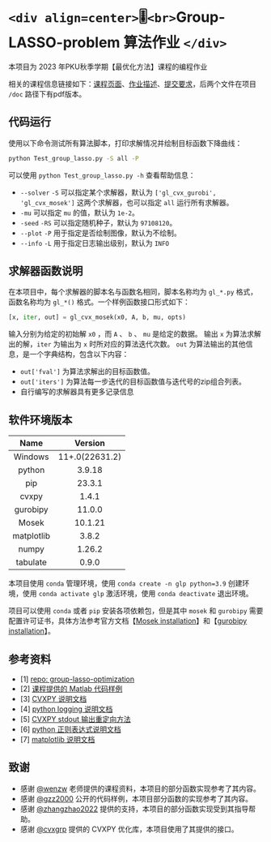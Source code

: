 # `<div align=center>`🎚️`<br>`Group-LASSO-problem 算法作业 `</div>`

本项目为 2023 年PKU秋季学期【最优化方法】课程的编程作业

相关的课程信息链接如下：[课程页面](http://faculty.bicmr.pku.edu.cn/~wenzw/opt-2023-fall.html)、[作业描述](http://faculty.bicmr.pku.edu.cn/~wenzw/opt2015/homework5g.pdf)、[提交要求](http://faculty.bicmr.pku.edu.cn/~wenzw/opt2015/homework5-req.pdf)，后两个文件在项目 `/doc` 路径下有pdf版本。

## 代码运行

使用以下命令测试所有算法脚本，打印求解情况并绘制目标函数下降曲线：

```bash
python Test_group_lasso.py -S all -P
```

可以使用 `python Test_group_lasso.py -h` 查看帮助信息：

- `--solver` `-S` 可以指定某个求解器，默认为 `['gl_cvx_gurobi', 'gl_cvx_mosek']` 这两个求解器，也可以指定 `all` 运行所有求解器。
- `-mu` 可以指定 `mu` 的值，默认为 `1e-2`。
- `-seed` `-RS` 可以指定随机种子，默认为 `97108120`。
- `--plot` `-P` 用于指定是否绘制图像，默认为不绘制。
- `--info` `-L` 用于指定日志输出级别，默认为 `INFO`

## 求解器函数说明

在本项目中，每个求解器的脚本名与函数名相同，脚本名称均为 `gl_*.py` 格式，函数名称均为 `gl_*()` 格式。一个样例函数接口形式如下：

```python
[x, iter, out] = gl_cvx_mosek(x0, A, b, mu, opts)
```

输入分别为给定的初始解 `x0` ，而 `A` 、 `b` 、 `mu` 是给定的数据。
输出 `x` 为算法求解出的解，`iter` 为输出为 `x` 时所对应的算法迭代次数。 `out` 为算法输出的其他信息，是一个字典结构，包含以下内容：

- `out['fval']` 为算法求解出的目标函数值。
- `out['iters']` 为算法每一步迭代的目标函数值与迭代号的zip组合列表。
- 自行编写的求解器具有更多记录信息

## 软件环境版本

| **Name** | **Version** |
| :------------: | :---------------: |
|    Windows    |  11+.0(22631.2)  |
|     python     |      3.9.18      |
|      pip      |      23.3.1      |
|     cvxpy     |       1.4.1       |
|    gurobipy    |      11.0.0      |
|     Mosek     |      10.1.21      |
|   matplotlib   |       3.8.2       |
|     numpy     |      1.26.2      |
|    tabulate    |       0.9.0       |

本项目使用 `conda` 管理环境，使用 `conda create -n glp python=3.9` 创建环境，使用 `conda activate glp` 激活环境，使用 `conda deactivate` 退出环境。

项目可以使用 `conda` 或者 `pip` 安装各项依赖包，但是其中 `mosek` 和 `gurobipy` 需要配置许可证书，具体方法参考官方文档【[Mosek installation](https://docs.mosek.com/latest/install/installation.html)】和【[gurobipy installation](https://support.gurobi.com/hc/en-us/articles/360044290292)】。

## 参考资料

- [1] [repo: group-lasso-optimization](https://github.com/gzz2000/group-lasso-optimization)
- [2] [课程提供的 Matlab 代码样例](http://faculty.bicmr.pku.edu.cn/~wenzw/optbook/pages/contents/contents.html)
- [3] [CVXPY 说明文档](https://www.cvxpy.org/index.html)
- [4] [python logging 说明文档](https://docs.python.org/3/howto/logging-cookbook.html)
- [5] [CVXPY stdout 输出重定向方法](https://stackoverflow.com/questions/68863458/modifying-existing-logger-configuration-of-a-python-package)
- [6] [python 正则表达式说明文档](https://docs.python.org/3/library/re.html)
- [7] [matplotlib 说明文档](https://matplotlib.org/stable/contents.html)

## 致谢

- 感谢 [@wenzw](http://faculty.bicmr.pku.edu.cn/~wenzw/) 老师提供的课程资料，本项目的部分函数实现参考了其内容。
- 感谢 [@gzz2000](https://github.com/gzz2000/) 公开的代码样例，本项目部分函数的实现参考了其内容。
- 感谢 [@zhangzhao2022](https://github.com/zhangzhao2022/) 提供的支持，本项目的部分函数实现受到其指导帮助。
- 感谢 [@cvxgrp](https://github.com/cvxgrp/) 提供的 CVXPY 优化库，本项目使用了其提供的接口。
